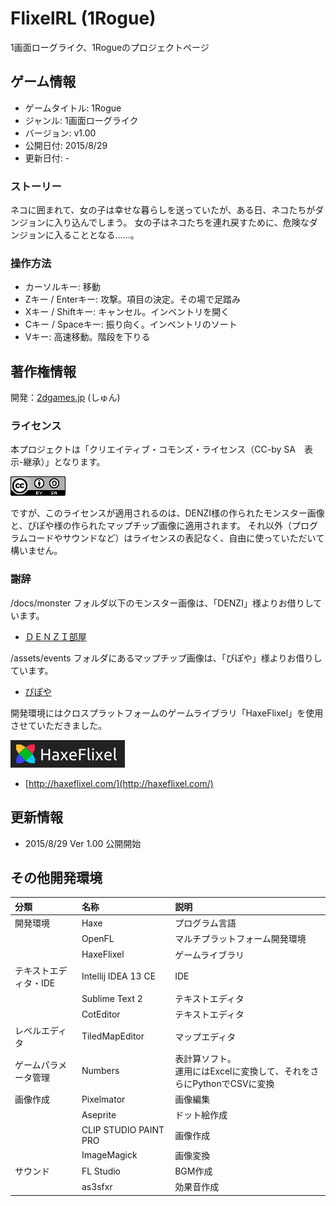 # FlixelRL (1Rogue)
1画面ローグライク、1Rogueのプロジェクトページ

## ゲーム情報
* ゲームタイトル: 1Rogue
* ジャンル: 1画面ローグライク
* バージョン: v1.00
* 公開日付: 2015/8/29
* 更新日付: -

### ストーリー
ネコに囲まれて、女の子は幸せな暮らしを送っていたが、ある日、ネコたちがダンジョンに入り込んでしまう。
女の子はネコたちを連れ戻すために、危険なダンジョンに入ることとなる……。

### 操作方法
* カーソルキー: 移動
* Zキー / Enterキー: 攻撃。項目の決定。その場で足踏み
* Xキー / Shiftキー: キャンセル。インベントリを開く
* Cキー / Spaceキー: 振り向く。インベントリのソート
* Vキー: 高速移動。階段を下りる

## 著作権情報
開発：[2dgames.jp](http://2dgames.jp) (しゅん)

### ライセンス
本プロジェクトは「クリエイティブ・コモンズ・ライセンス（CC-by SA　表示-継承）」となります。

![CC-by SA 表示-継承](/docs/license/88x31.png)

ですが、このライセンスが適用されるのは、DENZI様の作られたモンスター画像と、ぴぽや様の作られたマップチップ画像に適用されます。
それ以外（プログラムコードやサウンドなど）はライセンスの表記なく、自由に使っていただいて構いません。

### 謝辞
/docs/monster フォルダ以下のモンスター画像は、「DENZI」様よりお借りしています。

* [ＤＥＮＺＩ部屋](http://www3.wind.ne.jp/DENZI/diary/)

/assets/events フォルダにあるマップチップ画像は、「ぴぽや」様よりお借りしています。

* [ぴぽや](http://piposozai.blog76.fc2.com/)

開発環境にはクロスプラットフォームのゲームライブラリ「HaxeFlixel」を使用させていただきました。

![HaxeFlixel](/docs/license/haxeflixel.png)

* [http://haxeflixel.com/](http://haxeflixel.com/)

## 更新情報
* 2015/8/29 Ver 1.00 公開開始

## その他開発環境
|分類|名称|説明|
|:---|:---|:---|
|開発環境|Haxe|プログラム言語|
|       |OpenFL|マルチプラットフォーム開発環境|
|       |HaxeFlixel|ゲームライブラリ|
|テキストエディタ・IDE|Intellij IDEA 13 CE|IDE|
|                  |Sublime Text 2|テキストエディタ|
|                  |CotEditor|テキストエディタ|
|レベルエディタ|TiledMapEditor|マップエディタ|
|ゲームパラメータ管理|Numbers|表計算ソフト。<br>運用にはExcelに変換して、それをさらにPythonでCSVに変換|
|画像作成|Pixelmator|画像編集|
|       |Aseprite  |ドット絵作成|
|       |CLIP STUDIO PAINT PRO|画像作成|
|       |ImageMagick|画像変換|
|サウンド|FL Studio|BGM作成|
|       |as3sfxr  |効果音作成|
